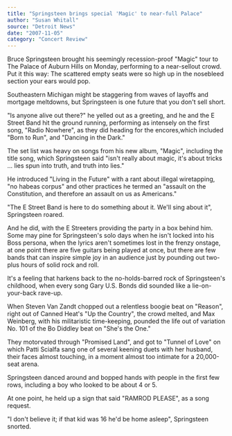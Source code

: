 ```yaml
---
title: "Springsteen brings special 'Magic' to near-full Palace"
author: "Susan Whitall"
source: "Detroit News"
date: "2007-11-05"
category: "Concert Review"
---
```


Bruce Springsteen brought his seemingly recession-proof "Magic" tour to The Palace of Auburn Hills on Monday, performing to a near-sellout crowd. Put it this way: The scattered empty seats were so high up in the nosebleed section your ears would pop.

Southeastern Michigan might be staggering from waves of layoffs and mortgage meltdowns, but Springsteen is one future that you don't sell short.

"Is anyone alive out there?" he yelled out as a greeting, and he and the E Street Band hit the ground running, performing as intensely on the first song, "Radio Nowhere", as they did heading for the encores,which included "Born to Run", and "Dancing in the Dark."

The set list was heavy on songs from his new album, "Magic", including the title song, which Springsteen said "isn't really about magic, it's about tricks ... lies spun into truth, and truth into lies."

He introduced "Living in the Future" with a rant about illegal wiretapping, "no habeas corpus" and other practices he termed an "assault on the Constitution, and therefore an assault on us as Americans."

"The E Street Band is here to do something about it. We'll sing about it", Springsteen roared.

And he did, with the E Streeters providing the party in a box behind him. Some may pine for Springsteen's solo days when he isn't locked into his Boss persona, when the lyrics aren't sometimes lost in the frenzy onstage, at one point there are five guitars being played at once, but there are few bands that can inspire simple joy in an audience just by pounding out two-plus hours of solid rock and roll.

It's a feeling that harkens back to the no-holds-barred rock of Springsteen's childhood, when every song Gary U.S. Bonds did sounded like a lie-on-your-back rave-up.

When Steven Van Zandt chopped out a relentless boogie beat on "Reason", right out of Canned Heat's "Up the Country", the crowd melted, and Max Weinberg, with his militaristic time-keeping, pounded the life out of variation No. 101 of the Bo Diddley beat on "She's the One."

They motorvated through "Promised Land", and got to "Tunnel of Love" on which Patti Scialfa sang one of several keening duets with her husband, their faces almost touching, in a moment almost too intimate for a 20,000-seat arena.

Springsteen danced around and bopped hands with people in the first few rows, including a boy who looked to be about 4 or 5.

At one point, he held up a sign that said "RAMROD PLEASE", as a song request.

"I don't believe it; if that kid was 16 he'd be home asleep", Springsteen snorted.